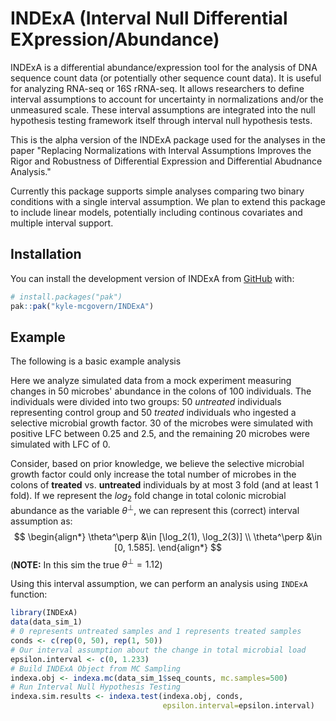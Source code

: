 
# INDExA (Interval Null Differential EXpression/Abundance)

<!-- badges: start -->
<!-- badges: end -->

INDExA is a differential abundance/expression tool for the analysis
of DNA sequence count data (or potentially other sequence count data).
It is useful for analyzing RNA-seq or 16S rRNA-seq. It allows researchers
to define interval assumptions to account for uncertainty in normalizations
and/or the unmeasured scale. These interval assumptions are integrated into
the null hypothesis testing framework itself through interval null hypothesis
tests.

This is the alpha version of the INDExA package used for the analyses in the paper
"Replacing Normalizations with Interval Assumptions Improves the Rigor and Robustness
of Differential Expression and Differential Abudnance Analysis."

Currently this package supports simple analyses comparing two binary conditions with a
single interval assumption. We plan to extend this package to include linear models,
potentially including continous covariates and multiple interval support.

## Installation

You can install the development version of INDExA from [GitHub](https://github.com/) with:

``` r
# install.packages("pak")
pak::pak("kyle-mcgovern/INDExA")
```
## Example

The following is a basic example analysis


Here we analyze simulated data from a mock experiment measuring changes in
50 microbes' abundance in the colons of 100 individuals. The individuals were
divided into two groups: 50 *untreated* individuals representing control group
and 50 *treated* individuals who ingested a selective microbial growth factor.
30 of the microbes were simulated with positive LFC between 0.25 and 2.5, and
the remaining 20 microbes were simulated with LFC of 0.

Consider, based on prior knowledge, we believe the selective microbial growth
factor could only increase the total number of microbes in the colons of
**treated** vs. **untreated** individuals by at most 3 fold (and at least 1
fold). If we represent the $log_2$ fold change in total colonic microbial
abundance as the variable $\theta^\perp$, we can represent this (correct)
interval assumption as:
$$
\begin{align*}
  \theta^\perp &\in [\log_2(1), \log_2(3)] \\
  \theta^\perp &\in [0, 1.585].
\end{align*}
$$
(**NOTE:** In this sim the true $\theta^\perp=1.12$)

Using this interval assumption, we can perform an analysis using `INDExA`
function:

```R
library(INDExA)
data(data_sim_1)
# 0 represents untreated samples and 1 represents treated samples
conds <- c(rep(0, 50), rep(1, 50))
# Our interval assumption about the change in total microbial load
epsilon.interval <- c(0, 1.233)
# Build INDExA Object from MC Sampling
indexa.obj <- indexa.mc(data_sim_1$seq_counts, mc.samples=500)
# Run Interval Null Hypothesis Testing
indexa.sim.results <- indexa.test(indexa.obj, conds,
                                  epsilon.interval=epsilon.interval)
```

